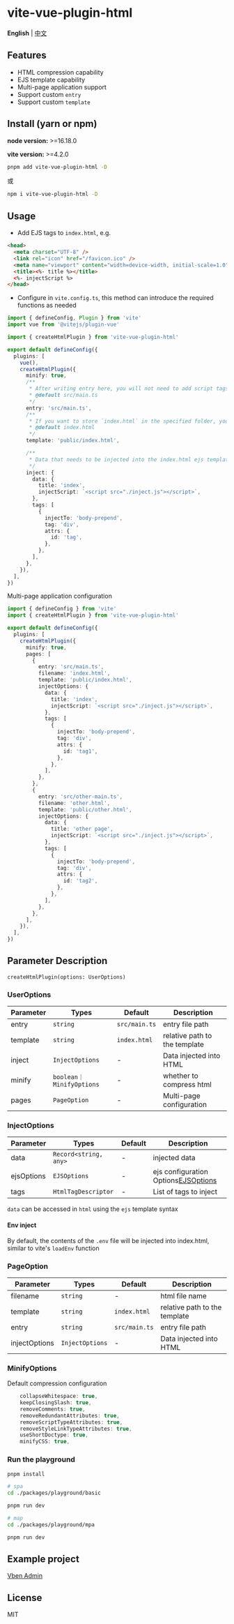 # vite-vue-plugin-html

**English** | [中文](./README.zh_CN.md)

## Features

- HTML compression capability
- EJS template capability
- Multi-page application support
- Support custom `entry`
- Support custom `template`

## Install (yarn or npm)

**node version:** >=16.18.0

**vite version:** >=4.2.0

```bash
pnpm add vite-vue-plugin-html -D
```

或

```bash
npm i vite-vue-plugin-html -D
```

## Usage

- Add EJS tags to `index.html`, e.g.

```html
<head>
  <meta charset="UTF-8" />
  <link rel="icon" href="/favicon.ico" />
  <meta name="viewport" content="width=device-width, initial-scale=1.0" />
  <title><%- title %></title>
  <%- injectScript %>
</head>
```

- Configure in `vite.config.ts`, this method can introduce the required functions as needed

```ts
import { defineConfig, Plugin } from 'vite'
import vue from '@vitejs/plugin-vue'

import { createHtmlPlugin } from 'vite-vue-plugin-html'

export default defineConfig({
  plugins: [
    vue(),
    createHtmlPlugin({
      minify: true,
      /**
       * After writing entry here, you will not need to add script tags in `index.html`, the original tags need to be deleted
       * @default src/main.ts
       */
      entry: 'src/main.ts',
      /**
       * If you want to store `index.html` in the specified folder, you can modify it, otherwise no configuration is required
       * @default index.html
       */
      template: 'public/index.html',

      /**
       * Data that needs to be injected into the index.html ejs template
       */
      inject: {
        data: {
          title: 'index',
          injectScript: `<script src="./inject.js"></script>`,
        },
        tags: [
          {
            injectTo: 'body-prepend',
            tag: 'div',
            attrs: {
              id: 'tag',
            },
          },
        ],
      },
    }),
  ],
})
```

Multi-page application configuration

```ts
import { defineConfig } from 'vite'
import { createHtmlPlugin } from 'vite-vue-plugin-html'

export default defineConfig({
  plugins: [
    createHtmlPlugin({
      minify: true,
      pages: [
        {
          entry: 'src/main.ts',
          filename: 'index.html',
          template: 'public/index.html',
          injectOptions: {
            data: {
              title: 'index',
              injectScript: `<script src="./inject.js"></script>`,
            },
            tags: [
              {
                injectTo: 'body-prepend',
                tag: 'div',
                attrs: {
                  id: 'tag1',
                },
              },
            ],
          },
        },
        {
          entry: 'src/other-main.ts',
          filename: 'other.html',
          template: 'public/other.html',
          injectOptions: {
            data: {
              title: 'other page',
              injectScript: `<script src="./inject.js"></script>`,
            },
            tags: [
              {
                injectTo: 'body-prepend',
                tag: 'div',
                attrs: {
                  id: 'tag2',
                },
              },
            ],
          },
        },
      ],
    }),
  ],
})
```

## Parameter Description

`createHtmlPlugin(options: UserOptions)`

### UserOptions

| Parameter | Types                    | Default       | Description                   |
| --------- | ------------------------ | ------------- | ----------------------------- |
| entry     | `string`                 | `src/main.ts` | entry file path               |
| template  | `string`                 | `index.html`  | relative path to the template |
| inject    | `InjectOptions`          | -             | Data injected into HTML       |
| minify    | `boolean｜MinifyOptions` | -             | whether to compress html      |
| pages     | `PageOption`             | -             | Multi-page configuration      |

### InjectOptions

| Parameter  | Types                 | Default | Description                                                               |
| ---------- | --------------------- | ------- | ------------------------------------------------------------------------- |
| data       | `Record<string, any>` | -       | injected data                                                             |
| ejsOptions | `EJSOptions`          | -       | ejs configuration Options[EJSOptions](https://github.com/mde/ejs#options) |
| tags       | `HtmlTagDescriptor`   | -       | List of tags to inject                                                    |

`data` can be accessed in `html` using the `ejs` template syntax

#### Env inject

By default, the contents of the `.env` file will be injected into index.html, similar to vite's `loadEnv` function

### PageOption

| Parameter     | Types           | Default       | Description                   |
| ------------- | --------------- | ------------- | ----------------------------- |
| filename      | `string`        | -             | html file name                |
| template      | `string`        | `index.html`  | relative path to the template |
| entry         | `string`        | `src/main.ts` | entry file path               |
| injectOptions | `InjectOptions` | -             | Data injected into HTML       |

### MinifyOptions

Default compression configuration

```ts
    collapseWhitespace: true,
    keepClosingSlash: true,
    removeComments: true,
    removeRedundantAttributes: true,
    removeScriptTypeAttributes: true,
    removeStyleLinkTypeAttributes: true,
    useShortDoctype: true,
    minifyCSS: true,
```

### Run the playground

```bash
pnpm install

# spa
cd ./packages/playground/basic

pnpm run dev

# map
cd ./packages/playground/mpa

pnpm run dev

```

## Example project

[Vben Admin](https://github.com/xingyuv/vue-vben-admin)

## License

MIT

[npm-img]: https://img.shields.io/npm/v/vite-plugin-html.svg
[npm-url]: https://npmjs.com/package/vite-plugin-html
[node-img]: https://img.shields.io/node/v/vite-plugin-html.svg
[node-url]: https://nodejs.org/en/about/releases/
